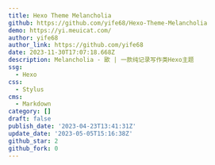 ```yaml
---
title: Hexo Theme Melancholia
github: https://github.com/yife68/Hexo-Theme-Melancholia
demo: https://yi.meuicat.com/
author: yife68
author_link: https://github.com/yife68
date: 2023-11-30T17:07:18.668Z
description: Melancholia - 欭 | 一款纯记录写作类Hexo主题
ssg:
  - Hexo
css:
  - Stylus
cms:
  - Markdown
category: []
draft: false
publish_date: '2023-04-23T13:41:31Z'
update_date: '2023-05-05T15:16:38Z'
github_star: 2
github_fork: 0
---
```


